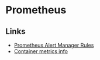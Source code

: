 # Prometheus
## Links
- [Prometheus Alert Manager Rules](https://awesome-prometheus-alerts.grep.to/rules.html)
- [Container metrics info](https://www.metricfire.com/blog/top-10-cadvisor-metrics-for-prometheus/#containermemoryfailcnt)
